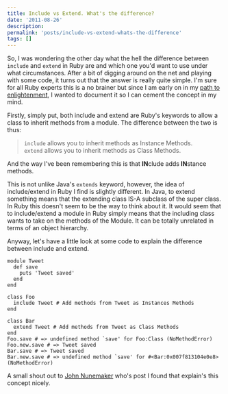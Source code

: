 ```yaml
---
title: Include vs Extend. What's the difference?
date: '2011-08-26'
description:
permalink: 'posts/include-vs-extend-whats-the-difference'
tags: []
---
```


So, I was wondering the other day what the hell the difference between `include` and `extend` in Ruby are and which one you'd want to use under what circumstances. After a bit of digging around on the net and playing with some code, it turns out that the answer is really quite simple. I'm sure for all Ruby experts this is a no brainer but since I am early on in my [path to enlightenment][1], I wanted to document it so I can cement the concept in my mind. 

Firstly, simply put, both include and extend are Ruby's keywords to allow a class to inherit methods from a module. The difference between the two is thus:

> `include` allows you to inherit methods as Instance Methods.  
> `extend` allows you to inherit methods as Class Methods. 

And the way I've been remembering this is that **IN**clude adds **IN**stance methods.

This is not unlike Java's `extends` keyword, however, the idea of include/extend in Ruby I find is slightly different. In Java, to extend something means that the extending class IS-A subclass of the super class. In Ruby this doesn't seem to be the way to think about it. It would seem that to include/extend a module in Ruby simply means that the including class wants to take on the methods of the Module. It can be totally unrelated in terms of an object hierarchy.

Anyway, let's have a little look at some code to explain the difference between include and extend.

```
module Tweet
  def save
    puts 'Tweet saved'
  end
end

class Foo
  include Tweet # Add methods from Tweet as Instances Methods
end

class Bar
  extend Tweet # Add methods from Tweet as Class Methods
end
Foo.save # => undefined method `save' for Foo:Class (NoMethodError)
Foo.new.save # => Tweet saved
Bar.save # => Tweet saved
Bar.new.save # => undefined method `save' for #<Bar:0x007f813104e0e8> (NoMethodError)
```

A small shout out to [John Nunemaker][2] who's post I found that explain's this concept nicely.

[1]: enlighten-yourself-with-ruby-koans "Ruby Koans"
[2]: http://railstips.org/blog/archives/2009/05/15/include-vs-extend-in-ruby/ "Rails Tips"
